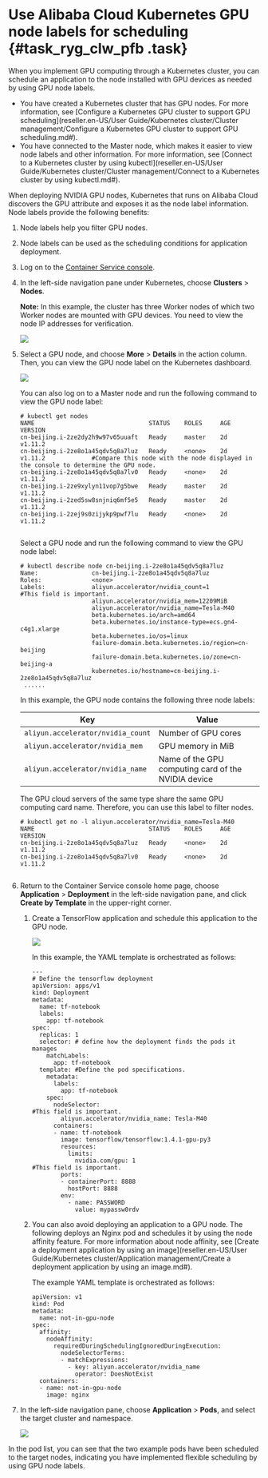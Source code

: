 # Use Alibaba Cloud Kubernetes GPU node labels for scheduling {#task_ryg_clw_pfb .task}

When you implement GPU computing through a Kubernetes cluster, you can schedule an application to the node installed with GPU devices as needed by using GPU node labels.

-   You have created a Kubernetes cluster that has GPU nodes. For more information, see [Configure a Kubernetes GPU cluster to support GPU scheduling](reseller.en-US/User Guide/Kubernetes cluster/Cluster management/Configure a Kubernetes GPU cluster to support GPU scheduling.md#).
-   You have connected to the Master node, which makes it easier to view node labels and other information. For more information, see [Connect to a Kubernetes cluster by using kubectl](reseller.en-US/User Guide/Kubernetes cluster/Cluster management/Connect to a Kubernetes cluster by using kubectl.md#).

When deploying NVIDIA GPU nodes, Kubernetes that runs on Alibaba Cloud discovers the GPU attribute and exposes it as the node label information. Node labels provide the following benefits:

1.  Node labels help you filter GPU nodes.
2.  Node labels can be used as the scheduling conditions for application deployment.

1.  Log on to the [Container Service console](https://partners-intl.console.aliyun.com/#/cs). 
2.  In the left-side navigation pane under Kubernetes, choose **Clusters** \> **Nodes**. 

    **Note:** In this example, the cluster has three Worker nodes of which two Worker nodes are mounted with GPU devices. You need to view the node IP addresses for verification.

    ![](http://static-aliyun-doc.oss-cn-hangzhou.aliyuncs.com/assets/img/40309/155877822621050_en-US.png)

3.  Select a GPU node, and choose **More** \> **Details** in the action column. Then, you can view the GPU node label on the Kubernetes dashboard. 

    ![](http://static-aliyun-doc.oss-cn-hangzhou.aliyuncs.com/assets/img/40309/155877822621059_en-US.png)

    You can also log on to a Master node and run the following command to view the GPU node label:

    ```
    # kubectl get nodes
    NAME                                STATUS    ROLES     AGE       VERSION
    cn-beijing.i-2ze2dy2h9w97v65uuaft   Ready     master    2d        v1.11.2
    cn-beijing.i-2ze8o1a45qdv5q8a7luz   Ready     <none>    2d        v1.11.2             #Compare this node with the node displayed in the console to determine the GPU node.
    cn-beijing.i-2ze8o1a45qdv5q8a7lv0   Ready     <none>    2d        v1.11.2
    cn-beijing.i-2ze9xylyn11vop7g5bwe   Ready     master    2d        v1.11.2
    cn-beijing.i-2zed5sw8snjniq6mf5e5   Ready     master    2d        v1.11.2
    cn-beijing.i-2zej9s0zijykp9pwf7lu   Ready     <none>    2d        v1.11.2
    					
    ```

    Select a GPU node and run the following command to view the GPU node label:

    ```
    # kubectl describe node cn-beijing.i-2ze8o1a45qdv5q8a7luz
    Name:               cn-beijing.i-2ze8o1a45qdv5q8a7luz
    Roles:              <none>
    Labels:             aliyun.accelerator/nvidia_count=1                          #This field is important.
                        aliyun.accelerator/nvidia_mem=12209MiB
                        aliyun.accelerator/nvidia_name=Tesla-M40
                        beta.kubernetes.io/arch=amd64
                        beta.kubernetes.io/instance-type=ecs.gn4-c4g1.xlarge
                        beta.kubernetes.io/os=linux
                        failure-domain.beta.kubernetes.io/region=cn-beijing
                        failure-domain.beta.kubernetes.io/zone=cn-beijing-a
                        kubernetes.io/hostname=cn-beijing.i-2ze8o1a45qdv5q8a7luz
     ......
    ```

    In this example, the GPU node contains the following three node labels:

    |Key|Value|
    |---|-----|
    |`aliyun.accelerator/nvidia_count`|Number of GPU cores|
    |`aliyun.accelerator/nvidia_mem`|GPU memory in MiB|
    |`aliyun.accelerator/nvidia_name`|Name of the GPU computing card of the NVIDIA device|

    The GPU cloud servers of the same type share the same GPU computing card name. Therefore, you can use this label to filter nodes.

    ```
    # kubectl get no -l aliyun.accelerator/nvidia_name=Tesla-M40
    NAME                                STATUS    ROLES     AGE       VERSION
    cn-beijing.i-2ze8o1a45qdv5q8a7luz   Ready     <none>    2d        v1.11.2
    cn-beijing.i-2ze8o1a45qdv5q8a7lv0   Ready     <none>    2d        v1.11.2
    					
    ```

4.  Return to the Container Service console home page, choose **Application** \> **Deployment** in the left-side navigation pane, and click **Create by Template** in the upper-right corner. 
    1.  Create a TensorFlow application and schedule this application to the GPU node. 

        ![](http://static-aliyun-doc.oss-cn-hangzhou.aliyuncs.com/assets/img/40309/155877822621074_en-US.png)

        In this example, the YAML template is orchestrated as follows:

        ```
        ---
        # Define the tensorflow deployment
        apiVersion: apps/v1
        kind: Deployment
        metadata:
          name: tf-notebook
          labels:
            app: tf-notebook
        spec:
          replicas: 1
          selector: # define how the deployment finds the pods it manages
            matchLabels:
              app: tf-notebook
          template: #Define the pod specifications.
            metadata:
              labels:
                app: tf-notebook
            spec:
              nodeSelector:                                                  #This field is important.
                aliyun.accelerator/nvidia_name: Tesla-M40
              containers:
              - name: tf-notebook
                image: tensorflow/tensorflow:1.4.1-gpu-py3
                resources:
                  limits:
                    nvidia.com/gpu: 1                                        #This field is important.
                ports:
                - containerPort: 8888
                  hostPort: 8888
                env:
                  - name: PASSWORD
                    value: mypassw0rdv
        ```

    2.  You can also avoid deploying an application to a GPU node. The following deploys an Nginx pod and schedules it by using the node affinity feature. For more information about node affinity, see [Create a deployment application by using an image](reseller.en-US/User Guide/Kubernetes cluster/Application management/Create a deployment application by using an image.md#). 

        The example YAML template is orchestrated as follows:

        ```
        apiVersion: v1
        kind: Pod
        metadata:
          name: not-in-gpu-node
        spec:
          affinity:
            nodeAffinity:
              requiredDuringSchedulingIgnoredDuringExecution:
                nodeSelectorTerms:
                - matchExpressions:
                  - key: aliyun.accelerator/nvidia_name
                    operator: DoesNotExist
          containers:
          - name: not-in-gpu-node
            image: nginx
        ```

5.  In the left-side navigation pane, choose **Application** \> **Pods**, and select the target cluster and namespace. 

    ![](http://static-aliyun-doc.oss-cn-hangzhou.aliyuncs.com/assets/img/40309/155877822621094_en-US.png)


In the pod list, you can see that the two example pods have been scheduled to the target nodes, indicating you have implemented flexible scheduling by using GPU node labels.

